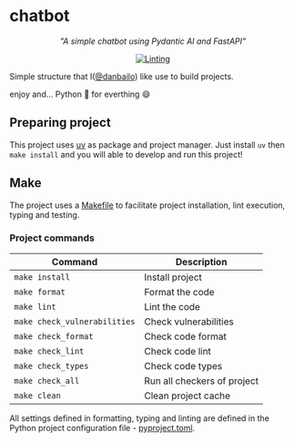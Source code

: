 # chatbot

<p align="center">
    <em>"A simple chatbot using Pydantic AI and FastAPI"</em>
</p>
<p align="center">
<a href="https://github.com/danbailo/simple-chatbot-pydantic-ai/actions/workflows/linting.yaml?query=branch=main" target="_blank">
    <img src="https://github.com/danbailo/simple-chatbot-pydantic-ai/actions/workflows/linting.yaml/badge.svg?branch=main" alt="Linting">
</a>
</p>

Simple structure that I([@danbailo](https://github.com/danbailo)) like use to build projects.

enjoy and... Python 🐍 for everthing 😄

## Preparing project
This project uses [uv](https://github.com/astral-sh/uv) as package and project manager. Just install `uv` then `make install` and you will able to develop and run this project!

## Make
The project uses a [Makefile](Makefile) to facilitate project installation, lint execution, typing and testing.

### Project commands

| Command | Description |
|-|-|
| `make install` | Install project |
| `make format` | Format the code |
| `make lint` | Lint the code |
| `make check_vulnerabilities` | Check vulnerabilities |
| `make check_format` | Check code format |
| `make check_lint` | Check code lint |
| `make check_types` | Check code types |
| `make check_all` | Run all checkers of project |
| `make clean` | Clean project cache |

All settings defined in formatting, typing and linting are defined in the Python project configuration file - [pyproject.toml](pyproject.toml).
